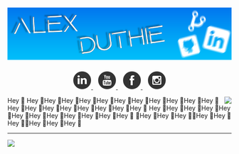 # [![Alex Duthie | GitHub Banner](https://raw.githubusercontent.com/AlexDuthie/AlexDuthie/main/images/github-banner.png)](https://www.linkedin.com/in/alexduthielnkdn/)

<p align="center">
    <a href="https://www.linkedin.com/in/alexduthielnkdn/">
        <img src="https://raw.githubusercontent.com/AlexDuthie/AlexDuthie/main/images/social_media_icons/40x40/linkedin.png">
    </a>&nbsp;&nbsp;
    <a href="https://www.youtube.com/c/coveredgeekly">
        <img src="https://raw.githubusercontent.com/AlexDuthie/AlexDuthie/main/images/social_media_icons/40x40/youtube.png">
    </a>&nbsp;&nbsp;
    <a href="http://facebook.com/coveredgeekly">
        <img src="https://raw.githubusercontent.com/AlexDuthie/AlexDuthie/main/images/social_media_icons/40x40/facebook.png">
    </a>&nbsp;&nbsp;
    <a href="https://www.instagram.com/coveredgeekly">
        <img src="https://raw.githubusercontent.com/AlexDuthie/AlexDuthie/main/images/social_media_icons/40x40/instagram.png">
    </a>
</p>

<p>
    <a href="https://github.com/alexduthie">
      <img align="right" src="https://github-readme-stats.vercel.app/api/top-langs/?username=alexduthie&layout=compact&theme=light&hide_langs_below=1" />
    </a>
</p>

Hey &#128075; Hey &#128075;Hey &#128075;Hey &#128075;Hey &#128075;Hey &#128075;Hey &#128075;Hey &#128075;Hey &#128075;Hey &#128075;Hey &#128075;Hey &#128075;Hey &#128075;Hey &#128075;Hey &#128075;Hey &#128075;Hey &#128075;Hey &#128075;Hey &#128075;Hey &#128075; Hey &#128075;Hey &#128075;Hey &#128075;Hey &#128075;Hey &#128075;Hey &#128075;Hey &#128075;Hey &#128075;Hey &#128075;Hey &#128075;Hey &#128075;Hey &#128075; &#128075;Hey &#128075;Hey &#128075;Hey &#128075;&#128075;Hey &#128075;Hey &#128075;Hey &#128075;&#128075;Hey &#128075;Hey &#128075;Hey &#128075;

---

<img width="500" src="https://github-readme-stats.vercel.app/api?username=alexduthie&show_icons=true">